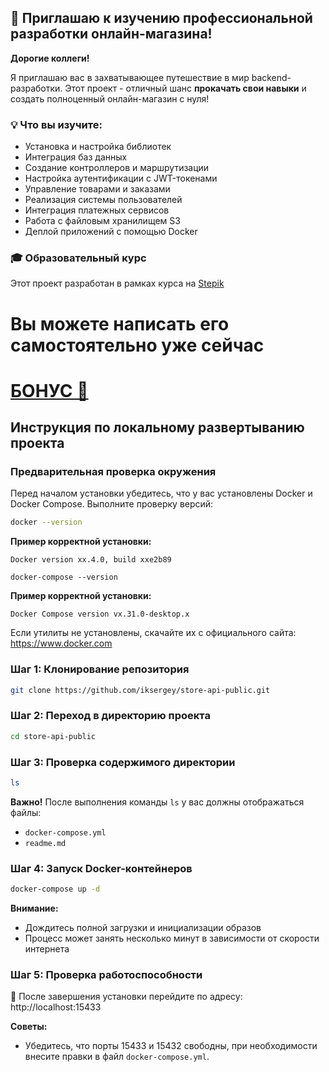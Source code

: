 ## 🚀 Приглашаю к изучению профессиональной разработки онлайн-магазина!

**Дорогие коллеги!**

Я приглашаю вас в захватывающее путешествие в мир backend-разработки. Этот проект - отличный шанс **прокачать свои навыки** и создать полноценный онлайн-магазин с нуля!

### 💡 Что вы изучите:
- Установка и настройка библиотек
- Интеграция баз данных
- Создание контроллеров и маршрутизации
- Настройка аутентификации с JWT-токенами
- Управление товарами и заказами
- Реализация системы пользователей
- Интеграция платежных сервисов
- Работа с файловым хранилищем S3
- Деплой приложений с помощью Docker

### 🎓 Образовательный курс
Этот проект разработан в рамках курса на [Stepik](https://stepik.org/course/212419/promo)

# Вы можете написать его самостоятельно уже сейчас

# [БОНУС 🤝](https://stepik.org/a/212419/pay?promo=3d09e475a5e71dae&utm_source=github.com&utm_medium=store_api_public&utm_campaign=promo&utm_term=first)
  
## Инструкция по локальному развертыванию проекта

### Предварительная проверка окружения

Перед началом установки убедитесь, что у вас установлены Docker и Docker Compose. Выполните проверку версий:

```bash
docker --version
```
**Пример корректной установки:**
```
Docker version xx.4.0, build xxe2b89
```


```
docker-compose --version
```
**Пример корректной установки:**
```
Docker Compose version vx.31.0-desktop.x
```

Если утилиты не установлены, скачайте их с официального сайта: https://www.docker.com

### Шаг 1: Клонирование репозитория
```bash
git clone https://github.com/iksergey/store-api-public.git
```

### Шаг 2: Переход в директорию проекта
```bash
cd store-api-public
```

### Шаг 3: Проверка содержимого директории
```bash
ls
```

**Важно!** После выполнения команды `ls` у вас должны отображаться файлы:
- `docker-compose.yml`
- `readme.md`

### Шаг 4: Запуск Docker-контейнеров
```bash
docker-compose up -d
```

**Внимание:** 
- Дождитесь полной загрузки и инициализации образов
- Процесс может занять несколько минут в зависимости от скорости интернета

### Шаг 5: Проверка работоспособности
🚀 После завершения установки перейдите по адресу:
http://localhost:15433

**Советы:**
- Убедитесь, что порты 15433 и 15432 свободны, при необходимости внесите правки в файл `docker-compose.yml`.
